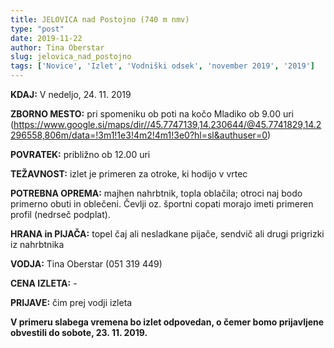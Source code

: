 ```yaml
---
title: JELOVICA nad Postojno (740 m nmv)
type: "post"
date: 2019-11-22
author: Tina Oberstar
slug: jelovica_nad_postojno
tags: ['Novice', 'Izlet', 'Vodniški odsek', 'november 2019', '2019']
---
```


**KDAJ:** V nedeljo, 24. 11. 2019

**ZBORNO MESTO:** pri spomeniku ob poti na kočo Mladiko ob 9.00 uri (https://www.google.si/maps/dir//45.7747139,14.230644/@45.7741829,14.2296558,806m/data=!3m1!1e3!4m2!4m1!3e0?hl=sl&authuser=0)

**POVRATEK:** približno ob 12.00 uri

**TEŽAVNOST:** izlet je primeren za otroke, ki hodijo v vrtec

**POTREBNA OPREMA:** majhen nahrbtnik, topla oblačila; otroci naj bodo primerno obuti in oblečeni. Čevlji oz. športni copati morajo imeti primeren profil (nedrseč podplat).

**HRANA in PIJAČA:** topel čaj ali nesladkane pijače, sendvič ali drugi prigrizki iz nahrbtnika

**VODJA:** Tina Oberstar (051 319 449)

**CENA IZLETA:** -

**PRIJAVE:** čim prej vodji izleta

**V primeru slabega vremena bo izlet odpovedan, o čemer bomo prijavljene obvestili do sobote, 23. 11. 2019.**
